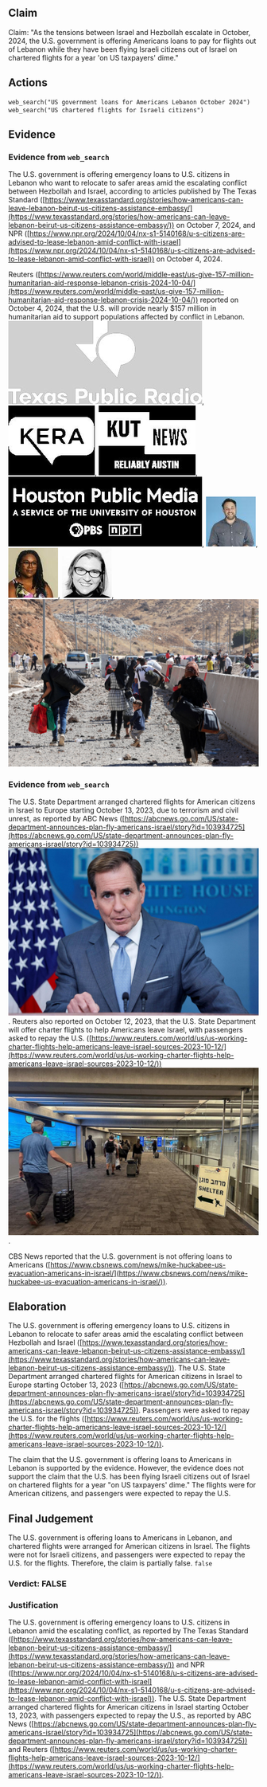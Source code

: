 ## Claim
Claim: "As the tensions between Israel and Hezbollah escalate in October, 2024, the U.S. government is offering Americans loans to pay for flights out of Lebanon while they have been flying Israeli citizens out of Israel on chartered flights for a year 'on US taxpayers' dime."

## Actions
```
web_search("US government loans for Americans Lebanon October 2024")
web_search("US chartered flights for Israeli citizens")
```

## Evidence
### Evidence from `web_search`
The U.S. government is offering emergency loans to U.S. citizens in Lebanon who want to relocate to safer areas amid the escalating conflict between Hezbollah and Israel, according to articles published by The Texas Standard ([https://www.texasstandard.org/stories/how-americans-can-leave-lebanon-beirut-us-citizens-assistance-embassy/](https://www.texasstandard.org/stories/how-americans-can-leave-lebanon-beirut-us-citizens-assistance-embassy/)) on October 7, 2024, and NPR ([https://www.npr.org/2024/10/04/nx-s1-5140168/u-s-citizens-are-advised-to-lease-lebanon-amid-conflict-with-israel](https://www.npr.org/2024/10/04/nx-s1-5140168/u-s-citizens-are-advised-to-lease-lebanon-amid-conflict-with-israel)) on October 4, 2024.

Reuters ([https://www.reuters.com/world/middle-east/us-give-157-million-humanitarian-aid-response-lebanon-crisis-2024-10-04/](https://www.reuters.com/world/middle-east/us-give-157-million-humanitarian-aid-response-lebanon-crisis-2024-10-04/)) reported on October 4, 2024, that the U.S. will provide nearly $157 million in humanitarian aid to support populations affected by conflict in Lebanon. ![image 8693](media/2025-08-30_00-02-1756512145-135789.jpg), ![image 8694](media/2025-08-30_00-02-1756512145-466187.jpg), ![image 8695](media/2025-08-30_00-02-1756512145-896598.jpg), ![image 8696](media/2025-08-30_00-02-1756512146-121876.jpg), ![image 8697](media/2025-08-30_00-02-1756512150-276157.jpg), ![image 8698](media/2025-08-30_00-02-1756512152-648710.jpg), ![image 8699](media/2025-08-30_00-02-1756512153-295426.jpg), ![image 8700](media/2025-08-30_00-02-1756512160-372558.jpg)


### Evidence from `web_search`
The U.S. State Department arranged chartered flights for American citizens in Israel to Europe starting October 13, 2023, due to terrorism and civil unrest, as reported by ABC News ([https://abcnews.go.com/US/state-department-announces-plan-fly-americans-israel/story?id=103934725](https://abcnews.go.com/US/state-department-announces-plan-fly-americans-israel/story?id=103934725)) ![image 8701](media/2025-08-30_00-02-1756512175-792682.jpg). Reuters also reported on October 12, 2023, that the U.S. State Department will offer charter flights to help Americans leave Israel, with passengers asked to repay the U.S. ([https://www.reuters.com/world/us/us-working-charter-flights-help-americans-leave-israel-sources-2023-10-12/](https://www.reuters.com/world/us/us-working-charter-flights-help-americans-leave-israel-sources-2023-10-12/)) ![image 8719](media/2025-08-30_00-03-1756512198-641689.jpg).

CBS News reported that the U.S. government is not offering loans to Americans ([https://www.cbsnews.com/news/mike-huckabee-us-evacuation-americans-in-israel/](https://www.cbsnews.com/news/mike-huckabee-us-evacuation-americans-in-israel/)).


## Elaboration
The U.S. government is offering emergency loans to U.S. citizens in Lebanon to relocate to safer areas amid the escalating conflict between Hezbollah and Israel ([https://www.texasstandard.org/stories/how-americans-can-leave-lebanon-beirut-us-citizens-assistance-embassy/](https://www.texasstandard.org/stories/how-americans-can-leave-lebanon-beirut-us-citizens-assistance-embassy/)). The U.S. State Department arranged chartered flights for American citizens in Israel to Europe starting October 13, 2023 ([https://abcnews.go.com/US/state-department-announces-plan-fly-americans-israel/story?id=103934725](https://abcnews.go.com/US/state-department-announces-plan-fly-americans-israel/story?id=103934725)). Passengers were asked to repay the U.S. for the flights ([https://www.reuters.com/world/us/us-working-charter-flights-help-americans-leave-israel-sources-2023-10-12/](https://www.reuters.com/world/us/us-working-charter-flights-help-americans-leave-israel-sources-2023-10-12/)).

The claim that the U.S. government is offering loans to Americans in Lebanon is supported by the evidence. However, the evidence does not support the claim that the U.S. has been flying Israeli citizens out of Israel on chartered flights for a year "on US taxpayers' dime." The flights were for American citizens, and passengers were expected to repay the U.S.


## Final Judgement
The U.S. government is offering loans to Americans in Lebanon, and chartered flights were arranged for American citizens in Israel. The flights were not for Israeli citizens, and passengers were expected to repay the U.S. for the flights. Therefore, the claim is partially false. `false`

### Verdict: FALSE

### Justification
The U.S. government is offering emergency loans to U.S. citizens in Lebanon amid the escalating conflict, as reported by The Texas Standard ([https://www.texasstandard.org/stories/how-americans-can-leave-lebanon-beirut-us-citizens-assistance-embassy/](https://www.texasstandard.org/stories/how-americans-can-leave-lebanon-beirut-us-citizens-assistance-embassy/)) and NPR ([https://www.npr.org/2024/10/04/nx-s1-5140168/u-s-citizens-are-advised-to-lease-lebanon-amid-conflict-with-israel](https://www.npr.org/2024/10/04/nx-s1-5140168/u-s-citizens-are-advised-to-lease-lebanon-amid-conflict-with-israel)). The U.S. State Department arranged chartered flights for American citizens in Israel starting October 13, 2023, with passengers expected to repay the U.S., as reported by ABC News ([https://abcnews.go.com/US/state-department-announces-plan-fly-americans-israel/story?id=103934725](https://abcnews.go.com/US/state-department-announces-plan-fly-americans-israel/story?id=103934725)) and Reuters ([https://www.reuters.com/world/us/us-working-charter-flights-help-americans-leave-israel-sources-2023-10-12/](https://www.reuters.com/world/us/us-working-charter-flights-help-americans-leave-israel-sources-2023-10-12/)).
